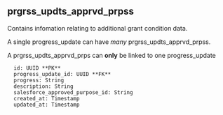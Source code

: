 ## prgrss_updts_apprvd_prpss

Contains infomation relating to additional grant condition data.

A single progress_update can have *many* prgrss_updts_apprvd_prpss.

A prgrss_updts_apprvd_prps can **only** be linked to one progress_update

```
  id: UUID **PK**
  progress_update_id: UUID **FK**
  progress: String
  description: String
  salesforce_approved_purpose_id: String
  created_at: Timestamp
  updated_at: Timestamp
```